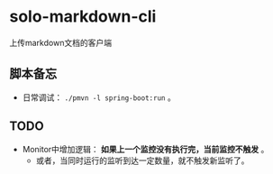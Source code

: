 # solo-markdown-cli
上传markdown文档的客户端

## 脚本备忘
- 日常调试： `./pmvn -l spring-boot:run` 。

## TODO
- Monitor中增加逻辑： **如果上一个监控没有执行完，当前监控不触发** 。
  - 或者，当同时运行的监听到达一定数量，就不触发新监听了。